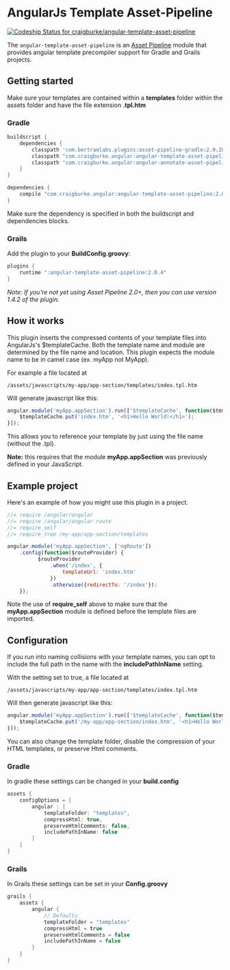 AngularJs Template Asset-Pipeline
================================
[ ![Codeship Status for craigburke/angular-template-asset-pipeline](https://codeship.com/projects/5e8740f0-8c5d-0132-b104-6e5f8c02ac8f/status?branch=master)](https://codeship.com/projects/60441)

The `angular-template-asset-pipeline` is an [Asset Pipeline](https://github.com/bertramdev/asset-pipeline-core) module that provides angular template precompiler support for Gradle and Grails projects.

## Getting started
Make sure your templates are contained within a **templates** folder within the assets folder and have the file extension **.tpl.htm**

### Gradle
```groovy
buildscript {
    dependencies {
        classpath 'com.bertramlabs.plugins:asset-pipeline-gradle:2.0.20'
        classpath "com.craigburke.angular:angular-template-asset-pipeline:2.0.4"
        classpath "com.craigburke.angular:angular-annotate-asset-pipeline:2.0.2"
    }
}

dependencies {
	compile "com.craigburke.angular:angular-template-asset-pipeline:2.0.4"
}
```
Make sure the dependency is specified in both the buildscript and dependencies blocks.

### Grails 
Add the plugin to your **BuildConfig.groovy**:
```groovy
plugins {
	runtime ":angular-template-asset-pipeline:2.0.4"
}
```
*Note: If you're not yet using Asset Pipeline 2.0+, then you can use version 1.4.2 of the plugin.*

## How it works

This plugin inserts the compressed contents of your template files into AngularJs's $templateCache.
Both the template name and module are determined by the file name and location. This plugin expects the module name to be in camel case (ex. myApp not MyApp).

For example a file located at

```
/assets/javascripts/my-app/app-section/templates/index.tpl.htm
```

Will generate javascript like this:
```javascript
angular.module('myApp.appSection').run(['$templateCache', function($templateCache) {
	$templateCache.put('index.htm', '<h1>Hello World!</h1>');
}]);
```
This allows you to reference your template by just using the file name (without the .tpl).

**Note:** this requires that the module **myApp.appSection** was previously defined in your JavaScript.

## Example project
Here's an example of how you might use this plugin in a project.
```javascript
//= require /angular/angular
//= require /angular/angular-route
//= require_self
//= require_tree /my-app/app-section/templates

angular.module('myApp.appSection', ['ngRoute'])
	.config(function($routeProvider) {
	      $routeProvider
	          .when('/index', {
	              templateUrl: 'index.htm'
	          })
	          .otherwise({redirectTo: '/index'});
	});
```
Note the use of **require_self** above to make sure that the **myApp.appSection** module is defined before the template files are imported.

## Configuration

If you run into naming collisions with your template names, you can opt to include the full path in the name with the **includePathInName** setting. 

With the setting set to true, a file located at
```
/assets/javascripts/my-app/app-section/templates/index.tpl.htm
```

Will then generate javascript like this:
```javascript
angular.module('myApp.appSection').run(['$templateCache', function($templateCache) {
	$templateCache.put('/my-app/app-section/index.htm', '<h1>Hello World!</h1>');
}]);
```

You can also change the template folder, disable the compression of your HTML templates, or preserve Html comments.

### Gradle
In gradle these settings can be changed in your **build.config**
```groovy
assets {
	configOptions = [
		angular : [
			templateFolder: "templates",		
			compressHtml: true,
			preserveHtmlComments: false,
			includePathInName: false
		]
	]
}
```

### Grails
In Grails these settings can be set in your **Config.groovy**

```groovy
grails {
	assets {
		angular {
			// Defaults
			templateFolder = "templates"			
			compressHtml = true
			preserveHtmlComments = false
			includePathInName = false
		}
	}
}
```
